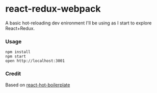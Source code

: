 react-redux-webpack
=====================

A basic hot-reloading dev enironment I'll be using as I start to explore React+Redux.

### Usage

```
npm install
npm start
open http://localhost:3001
```

### Credit

Based on [react-hot-boilerplate](https://github.com/gaearon/react-hot-boilerplate)